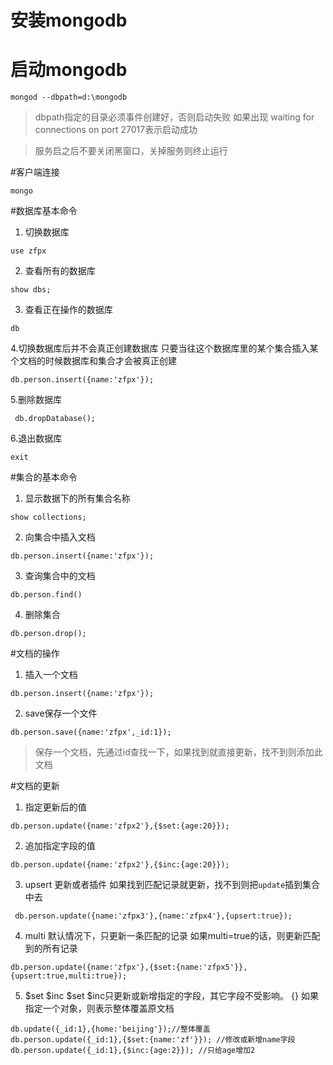 # 安装mongodb

# 启动mongodb
```
mongod --dbpath=d:\mongodb

```

> dbpath指定的目录必须事件创建好，否则启动失败
如果出现 waiting for connections on port 27017表示启动成功

>服务启之后不要关闭黑窗口，关掉服务则终止运行

#客户端连接
```
mongo 
```

#数据库基本命令
1. 切换数据库
```
use zfpx
```
2. 查看所有的数据库
```
show dbs;
```
3. 查看正在操作的数据库
```
db
```
4.切换数据库后并不会真正创建数据库
只要当往这个数据库里的某个集合插入某个文档的时候数据库和集合才会被真正创建
```
db.person.insert({name:'zfpx'});
```
5.删除数据库
```
 db.dropDatabase();
```
6.退出数据库
```
exit
```

#集合的基本命令
1. 显示数据下的所有集合名称
```
show collections;
```
2. 向集合中插入文档
```
db.person.insert({name:'zfpx'});
```
3. 查询集合中的文档
```
db.person.find()
```
4. 删除集合
```
db.person.drop();
```

#文档的操作

1. 插入一个文档
```
db.person.insert({name:'zfpx'});
```

2. save保存一个文件
```
db.person.save({name:'zfpx',_id:1});
```
> 保存一个文档，先通过id查找一下，如果找到就直接更新，找不到则添加此文档

#文档的更新
1. 指定更新后的值
```
db.person.update({name:'zfpx2'},{$set:{age:20}});
```

2. 追加指定字段的值
```
db.person.update({name:'zfpx2'},{$inc:{age:20}});
```

3. upsert 更新或者插件
如果找到匹配记录就更新，找不到则把`update`插到集合中去
```
 db.person.update({name:'zfpx3'},{name:'zfpx4'},{upsert:true});
```

4. multi
默认情况下，只更新一条匹配的记录
如果multi=true的话，则更新匹配到的所有记录
```
db.person.update({name:'zfpx'},{$set:{name:'zfpx5'}},{upsert:true,multi:true});
```

5. $set $inc
$set $inc只更新或新增指定的字段，其它字段不受影响。
{} 如果指定一个对象，则表示整体覆盖原文档
```
db.update({_id:1},{home:'beijing'});//整体覆盖
db.person.update({_id:1},{$set:{name:'zf'}}); //修改或新增name字段
db.person.update({_id:1},{$inc:{age:2}}); //只给age增加2
```